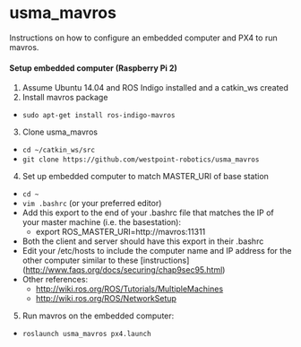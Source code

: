 # usma_mavros
Instructions on how to configure an embedded computer and PX4 to run mavros.

#### Setup embedded computer (Raspberry Pi 2)
1. Assume Ubuntu 14.04 and ROS Indigo installed and a catkin_ws created
2. Install mavros package
 * `sudo apt-get install ros-indigo-mavros`
3. Clone usma_mavros
 * `cd ~/catkin_ws/src`
 * `git clone https://github.com/westpoint-robotics/usma_mavros`
4. Set up embedded computer to match MASTER_URI of base station
 * `cd ~`
 * `vim .bashrc` (or your preferred editor)
 * Add this export to the end of your .bashrc file that matches the IP of your master machine (i.e. the basestation):
   * export ROS_MASTER_URI=http://mavros:11311
 * Both the client and server should have this export in their .bashrc
 * Edit your /etc/hosts to include the computer name and IP address for the other computer similar to these [instructions] (http://www.faqs.org/docs/securing/chap9sec95.html) 
 * Other references:
   * http://wiki.ros.org/ROS/Tutorials/MultipleMachines
    * http://wiki.ros.org/ROS/NetworkSetup
5. Run mavros on the embedded computer:
 * `roslaunch usma_mavros px4.launch`
